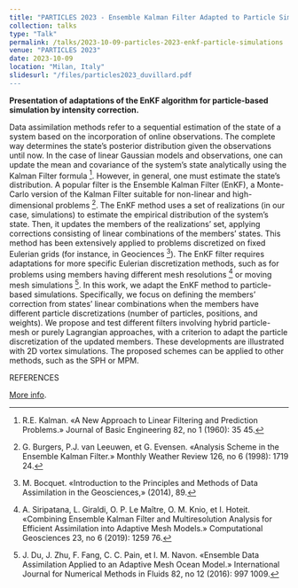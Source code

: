 ```yaml
---
title: "PARTICLES 2023 - Ensemble Kalman Filter Adapted to Particle Simulations"
collection: talks
type: "Talk"
permalink: /talks/2023-10-09-particles-2023-enkf-particle-simulations
venue: "PARTICLES 2023"
date: 2023-10-09
location: "Milan, Italy"
slidesurl: "/files/particles2023_duvillard.pdf
---
```


**Presentation of adaptations of the EnKF algorithm for particle-based simulation by intensity correction.**  

Data assimilation methods refer to a sequential estimation of the state of a system based on the incorporation of online observations. The complete way determines the state’s posterior distribution given the observations until now.
In the case of linear Gaussian models and observations, one can update the mean and covariance of the system’s state analytically using the Kalman Filter formula [^1].
However, in general, one must estimate the state’s distribution. A popular filter is the Ensemble Kalman Filter (EnKF), a Monte-Carlo version of the Kalman Filter suitable for non-linear and high-dimensional problems [^2]. The EnKF method uses a set of realizations (in our case, simulations) to estimate the empirical distribution of the system’s state. Then, it updates the members of the realizations’ set, applying corrections consisting of linear combinations of the members’ states.
This method has been extensively applied to problems discretized on fixed Eulerian grids (for instance, in Geociences [^3]). The EnKF filter requires adaptations for more specific Eulerian discretization methods, such as for problems using members having different mesh resolutions [^4] or moving mesh simulations [^5]. In this work, we adapt the EnKF method to particle-based simulations. Specifically, we focus on defining the members’ correction from states’ linear combinations when the members have different particle discretizations (number of particles, positions, and weights).
We propose and test different filters involving hybrid particle-mesh or purely Lagrangian approaches, with a criterion to adapt the particle discretization of the updated members. These developments are illustrated with 2D vortex simulations. The proposed schemes can be applied to other methods, such as the SPH or MPM.

REFERENCES

[^1]: R.E. Kalman. «A New Approach to Linear Filtering and Prediction Problems.» Journal of Basic Engineering 82, no 1 (1960): 35 45.
[^2]: G. Burgers, P.J. van Leeuwen, et G. Evensen. «Analysis Scheme in the Ensemble Kalman Filter.» Monthly Weather Review 126, no 6 (1998): 1719 24. 
[^3]: M. Bocquet. «Introduction to the Principles and Methods of Data Assimilation in the Geosciences,» (2014), 89.
[^4]: A. Siripatana, L. Giraldi, O. P. Le Maître, O. M. Knio, et I. Hoteit. «Combining Ensemble Kalman Filter and Multiresolution Analysis for Efficient Assimilation into Adaptive Mesh Models.» Computational Geosciences 23, no 6 (2019): 1259 76.
[^5]: J. Du, J. Zhu, F. Fang, C. C. Pain, et I. M. Navon. «Ensemble Data Assimilation Applied to an Adaptive Mesh Ocean Model.» International Journal for Numerical Methods in Fluids 82, no 12 (2016): 997 1009.

[More info](https://particles2023.cimne.com/event/contribution/de1204ac-dacd-11ed-9a1c-000c29ddfc0c).